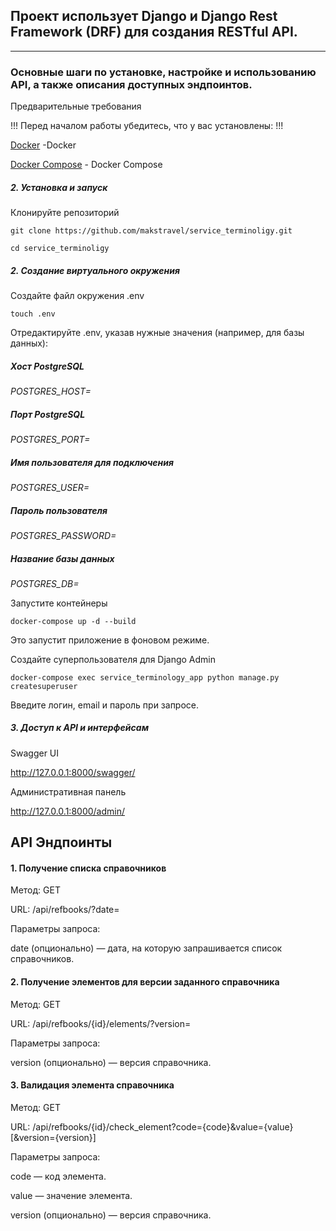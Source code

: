 ## Проект использует Django и Django Rest Framework (DRF) для создания RESTful API.
---
### Основные шаги по установке, настройке и использованию API, а также описания доступных эндпоинтов.
Предварительные требования

!!! Перед началом работы убедитесь, что у вас установлены: !!!

[Docker](https://www.docker.com/) -Docker

[Docker Compose](https://docs.docker.com/compose/install/)  - Docker Compose

##### ***2. Установка и запуск***

Клонируйте репозиторий

```git clone https://github.com/makstravel/service_terminoligy.git```

```cd service_terminoligy```

##### ***2. Создание виртуального окружения***
Создайте файл окружения .env

```touch .env```

Отредактируйте .env, указав нужные значения (например, для базы данных):

##### Хост PostgreSQL
*POSTGRES_HOST=*
##### Порт PostgreSQL
*POSTGRES_PORT=*
##### Имя пользователя для подключения
*POSTGRES_USER=*
##### Пароль пользователя
*POSTGRES_PASSWORD=*
##### Название базы данных
*POSTGRES_DB=*

Запустите контейнеры

``` docker-compose up -d --build ```

Это запустит приложение в фоновом режиме.

Создайте суперпользователя для Django Admin

```docker-compose exec service_terminology_app python manage.py createsuperuser```

Введите логин, email и пароль при запросе.


##### 3. Доступ к API и интерфейсам

Swagger UI

http://127.0.0.1:8000/swagger/

Административная панель

http://127.0.0.1:8000/admin/

## API Эндпоинты

#### 1. Получение списка справочников

Метод: GET

URL: /api/refbooks/?date=

Параметры запроса:

date (опционально) — дата, на которую запрашивается список справочников.

#### 2. Получение элементов для версии заданного справочника

Метод: GET

URL: /api/refbooks/{id}/elements/?version=

Параметры запроса:

version (опционально) — версия справочника.

#### 3. Валидация элемента справочника

Метод: GET

URL: /api/refbooks/{id}/check_element?code={code}&value={value}[&version={version}]

Параметры запроса:

code — код элемента.

value — значение элемента.

version (опционально) — версия справочника.

